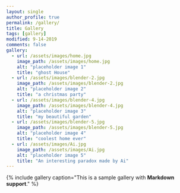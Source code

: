 ```yaml
---
layout: single
author_profile: true
permalink: /gallery/
title: Gallery
tags: [gallery]
modified: 9-14-2019
comments: false
gallery:
  - url: /assets/images/home.jpg
    image_path: /assets/images/home.jpg
    alt: "placeholder image 1"
    title: "ghost House"
  - url: /assets/images/blender-2.jpg
    image_path: /assets/images/blender-2.jpg
    alt: "placeholder image 2"
    title: "a christmas party"
  - url: /assets/images/blender-4.jpg
    image_path: /assets/images/blender-4.jpg
    alt: "placeholder image 3"
    title: "my beautiful garden"  
  - url: /assets/images/blender-5.jpg
    image_path: /assets/images/blender-5.jpg
    alt: "placeholder image 4"
    title: "coolest home ever"
  - url: /assets/images/Ai.jpg
    image_path: /assets/images/Ai.jpg
    alt: "placeholder image 5"
    title: "An interesting paradox made by Ai"    
---
```


{% include gallery caption="This is a sample gallery with **Markdown support**." %}

